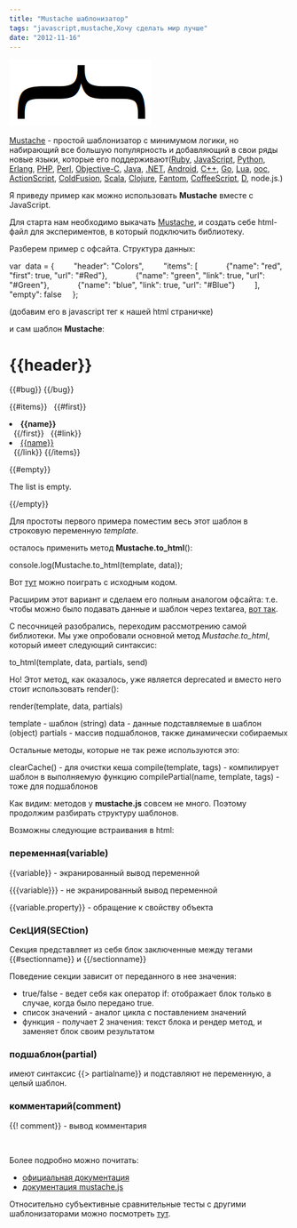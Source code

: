 ```yaml
---
title: "Mustache шаблонизатор"
tags: "javascript,mustache,Хочу сделать мир лучше"
date: "2012-11-16"
---
```


![](images/mustache_js.png "mustache_js")

[Mustache](http://mustache.github.com) - простой шаблонизатор с минимумом логики, но набирающий все большую популярность и добавляющий в свои ряды новые языки, которые его поддерживают([Ruby](http://github.com/defunkt/mustache), [JavaScript](https://github.com/janl/mustache.js), [Python](https://github.com/defunkt/pystache), [Erlang](https://github.com/mojombo/mustache.erl), [PHP](https://github.com/bobthecow/mustache.php), [Perl](https://github.com/pvande/Template-Mustache), [Objective-C](https://github.com/groue/GRMustache), [Java](https://github.com/spullara/mustache.java), [.NET](https://github.com/jdiamond/Nustache), [Android](https://github.com/samskivert/jmustache), [C++](https://github.com/mrtazz/plustache), [Go](https://github.com/hoisie/mustache.go/), [Lua](https://github.com/nrk/hige), [ooc](https://github.com/joshthecoder/mustang), [ActionScript](https://github.com/hyakugei/mustache.as), [ColdFusion](https://github.com/pmcelhaney/Mustache.cfc), [Scala](https://github.com/scalate/scalate), [Clojure](https://github.com/fhd/clostache), [Fantom](https://github.com/vspy/mustache), [CoffeeScript](https://github.com/pvande/Milk), [D](https://github.com/repeatedly/mustache4d), node.js.)

Я приведу пример как можно использовать **Mustache** вместе с JavaScript.

Для старта нам необходимо выкачать [Mustache](http://github.com/janl/mustache.js/raw/master/mustache.js), и создать себе html-файл для экспериментов, в который подключить библиотеку.

Разберем пример с офсайта. Структура данных:

var  data = {
        "header": "Colors",
        "items": \[
            {"name": "red", "first": true, "url": "#Red"},
            {"name": "green", "link": true, "url": "#Green"},
            {"name": "blue", "link": true, "url": "#Blue"}
        \],
        "empty": false
    };

(добавим его в javascript тег к нашей html страничке)

и сам шаблон **Mustache**:

<h1>{{header}}</h1>
{{#bug}}
{{/bug}}

{{#items}}
  {{#first}}
    <li><strong>{{name}}</strong></li>
  {{/first}}
  {{#link}}
    <li><a href="{{url}}">{{name}}</a></li>
  {{/link}}
{{/items}}

{{#empty}}
  <p>The list is empty.</p>
{{/empty}}

Для простоты первого примера поместим весь этот шаблон в строковую переменную _template_.

осталось применить метод **Mustache.to\_html**():

console.log(Mustache.to\_html(template, data));

Вот [тут](http://jsfiddle.net/STEVER/nvxe3/1/) можно поиграть с исходным кодом.

Расширим этот вариант и сделаем его полным аналогом офсайта: т.е. чтобы можно было подавать данные и шаблон через textarea, [вот так](http://jsfiddle.net/STEVER/nvxe3/2/).

С песочницей разобрались, переходим рассмотрению самой библиотеки. Мы уже опробовали основной метод _Mustache.to\_html_, который имеет следующий синтаксис:

to\_html(template, data, partials, send)

Но! Этот метод, как оказалось, уже является deprecated и вместо него стоит использовать render():

render(template, data, partials)

template - шаблон (string)
data - данные подставляемые в шаблон (object)
partials - массив подшаблонов, также динамически собираемых

Остальные методы, которые не так реже используются это:

clearCache() - для очистки кеша
compile(template, tags) - компилирует шаблон в выполняемую функцию
compilePartial(name, template, tags) - тоже для подшаблонов

Как видим: методов у **mustache.js** совсем не много. Поэтому продолжим разбирать структуру шаблонов.

Возможны следующие встраивания в html:

### переменная(variable)

{{variable}} - экранированный вывод переменной

{{{variable}}} - не экранированный вывод переменной

{{variable.property}} - обращение к свойству объекта

### СекЦИЯ(SECtion)

Секция представляет из себя блок заключенные между тегами {{#sectionname}} и {{/sectionname}}

Поведение секции зависит от переданного в нее значения:

- true/false - ведет себя как оператор if: отображает блок только в случае, когда было передано true.
- список значений - аналог цикла с поставлением значений
- функция - получает 2 значения: текст блока и рендер метод, и заменяет блок своим результатом

### подшаблон(partial)

имеют синтаксис {{> partialname}} и подставляют не переменную, а целый шаблон.

### комментарий(comment)

{{! comment}} - вывод комментария

 

Более подробно можно почитать:

- [официальная документация](http://mustache.github.com/mustache.5.html)
- [документация mustache.js](https://github.com/janl/mustache.js)

Относительно субъективные сравнительные тесты с другими шаблонизаторами можно посмотреть [тут](http://akdubya.github.com/dustjs/benchmark/index.html).
